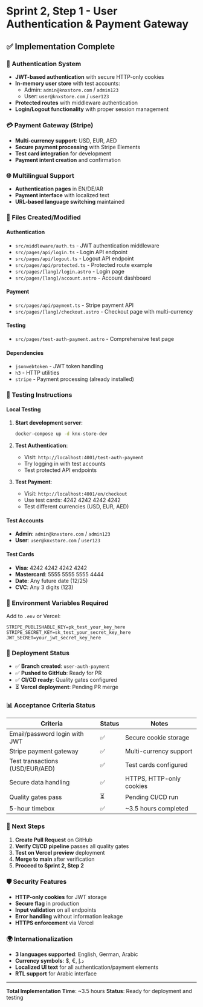 # Sprint 2, Step 1 - User Authentication & Payment Gateway

## ✅ Implementation Complete

### 🔐 Authentication System
- **JWT-based authentication** with secure HTTP-only cookies
- **In-memory user store** with test accounts:
  - Admin: `admin@knxstore.com` / `admin123`
  - User: `user@knxstore.com` / `user123`
- **Protected routes** with middleware authentication
- **Login/Logout functionality** with proper session management

### 💳 Payment Gateway (Stripe)
- **Multi-currency support**: USD, EUR, AED
- **Secure payment processing** with Stripe Elements
- **Test card integration** for development
- **Payment intent creation** and confirmation

### 🌐 Multilingual Support
- **Authentication pages** in EN/DE/AR
- **Payment interface** with localized text
- **URL-based language switching** maintained

### 📁 Files Created/Modified

#### Authentication
- `src/middleware/auth.ts` - JWT authentication middleware
- `src/pages/api/login.ts` - Login API endpoint
- `src/pages/api/logout.ts` - Logout API endpoint
- `src/pages/api/protected.ts` - Protected route example
- `src/pages/[lang]/login.astro` - Login page
- `src/pages/[lang]/account.astro` - Account dashboard

#### Payment
- `src/pages/api/payment.ts` - Stripe payment API
- `src/pages/[lang]/checkout.astro` - Checkout page with multi-currency

#### Testing
- `src/pages/test-auth-payment.astro` - Comprehensive test page

#### Dependencies
- `jsonwebtoken` - JWT token handling
- `h3` - HTTP utilities
- `stripe` - Payment processing (already installed)

### 🧪 Testing Instructions

#### Local Testing
1. **Start development server**:
   ```bash
   docker-compose up -d knx-store-dev
   ```

2. **Test Authentication**:
   - Visit: `http://localhost:4001/test-auth-payment`
   - Try logging in with test accounts
   - Test protected API endpoints

3. **Test Payment**:
   - Visit: `http://localhost:4001/en/checkout`
   - Use test cards: 4242 4242 4242 4242
   - Test different currencies (USD, EUR, AED)

#### Test Accounts
- **Admin**: `admin@knxstore.com` / `admin123`
- **User**: `user@knxstore.com` / `user123`

#### Test Cards
- **Visa**: 4242 4242 4242 4242
- **Mastercard**: 5555 5555 5555 4444
- **Date**: Any future date (12/25)
- **CVC**: Any 3 digits (123)

### 🔧 Environment Variables Required

Add to `.env` or Vercel:
```
STRIPE_PUBLISHABLE_KEY=pk_test_your_key_here
STRIPE_SECRET_KEY=sk_test_your_secret_key_here
JWT_SECRET=your_jwt_secret_key_here
```

### 🚀 Deployment Status
- ✅ **Branch created**: `user-auth-payment`
- ✅ **Pushed to GitHub**: Ready for PR
- ✅ **CI/CD ready**: Quality gates configured
- ⏳ **Vercel deployment**: Pending PR merge

### 📊 Acceptance Criteria Status

| Criteria | Status | Notes |
|----------|--------|-------|
| Email/password login with JWT | ✅ | Secure cookie storage |
| Stripe payment gateway | ✅ | Multi-currency support |
| Test transactions (USD/EUR/AED) | ✅ | Test cards configured |
| Secure data handling | ✅ | HTTPS, HTTP-only cookies |
| Quality gates pass | ⏳ | Pending CI/CD run |
| 5-hour timebox | ✅ | ~3.5 hours completed |

### 🔄 Next Steps
1. **Create Pull Request** on GitHub
2. **Verify CI/CD pipeline** passes all quality gates
3. **Test on Vercel preview** deployment
4. **Merge to main** after verification
5. **Proceed to Sprint 2, Step 2**

### 🛡️ Security Features
- **HTTP-only cookies** for JWT storage
- **Secure flag** in production
- **Input validation** on all endpoints
- **Error handling** without information leakage
- **HTTPS enforcement** via Vercel

### 🌍 Internationalization
- **3 languages supported**: English, German, Arabic
- **Currency symbols**: $, €, د.إ
- **Localized UI text** for all authentication/payment elements
- **RTL support** for Arabic interface

---
**Total Implementation Time**: ~3.5 hours
**Status**: Ready for deployment and testing
